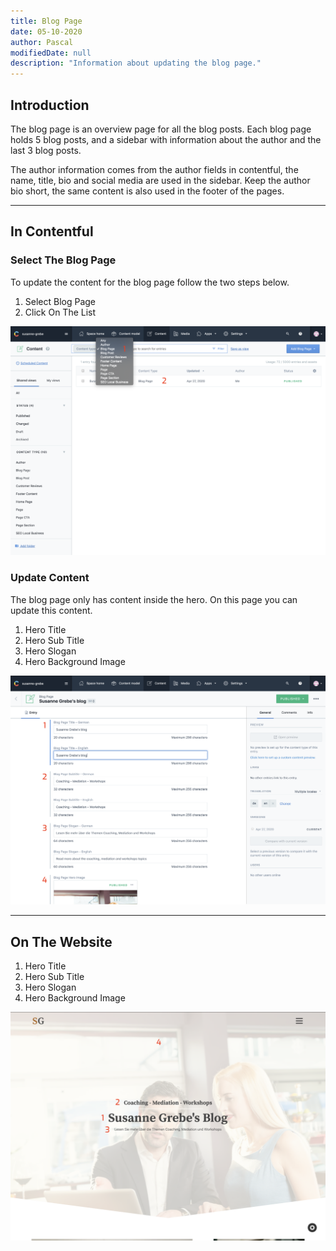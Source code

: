 ```yaml
---
title: Blog Page
date: 05-10-2020
author: Pascal
modifiedDate: null
description: "Information about updating the blog page."
---
```


## Introduction

The blog page is an overview page for all the blog posts. Each blog page holds 5 blog posts, and a sidebar with information about the author and the last 3 blog posts.

The author information comes from the author fields in contentful, the name, title, bio and social media are used in the sidebar.
Keep the author bio short, the same content is also used in the footer of the pages.

---

## In Contentful

### Select The Blog Page

To update the content for the blog page follow the two steps below.

1. Select Blog Page
2. Click On The List

![select](./select.png)

### Update Content

The blog page only has content inside the hero. On this page you can update this content.

1. Hero Title
2. Hero Sub Title
3. Hero Slogan
4. Hero Background Image

![fields](./fields.png)

---

## On The Website

1. Hero Title
2. Hero Sub Title
3. Hero Slogan
4. Hero Background Image

![front](./front.png)